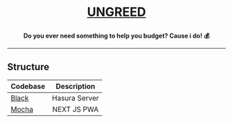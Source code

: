 <a href="#"><h1 align="center" >UNGREED

<!-- <img height=100 src="https://raw.githubusercontent.com/benawad/dogehouse/staging/.redesign-assets/dogehouse_logo.svg"/> -->

</h1></a>
<p align="center">
  <strong>Do you ever need something to help you budget? Cause i do!  💰</strong>
</p>

---

## Structure

| Codebase       |  Description  |
| :------------- | :-----------: |
| [Black](black) | Hasura Server |
| [Mocha](mocha) |  NEXT JS PWA  |
